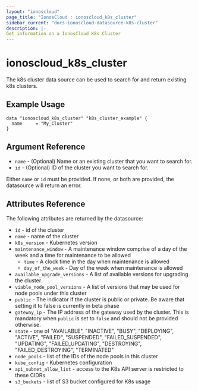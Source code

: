 ```yaml
---
layout: "ionoscloud"
page_title: "IonosCloud : ionoscloud_k8s_cluster"
sidebar_current: "docs-ionoscloud-datasource-k8s-cluster"
description: |-
Get information on a IonosCloud K8s Cluster
---
```


# ionoscloud\_k8s\_cluster

The k8s cluster data source can be used to search for and return existing k8s clusters.

## Example Usage

```hcl
data "ionoscloud_k8s_cluster" "k8s_cluster_example" {
  name     = "My_Cluster"
}
```

## Argument Reference

* `name` - (Optional) Name or an existing cluster that you want to search for.
* `id` - (Optional) ID of the cluster you want to search for.

Either `name` or `id` must be provided. If none, or both are provided, the datasource will return an error.

## Attributes Reference

The following attributes are returned by the datasource:

* `id` - id of the cluster
* `name` - name of the cluster
* `k8s_version` - Kubernetes version
* `maintenance_window` - A maintenance window comprise of a day of the week and a time for maintenance to be allowed
  * `time` - A clock time in the day when maintenance is allowed
  * `day_of_the_week` - Day of the week when maintenance is allowed
* `available_upgrade_versions` - A list of available versions for upgrading the cluster
* `viable_node_pool_versions` - A list of versions that may be used for node pools under this cluster
* `public` - The indicator if the cluster is public or private. Be aware that setting it to false is currently in beta phase
* `gateway_ip` - The IP address of the gateway used by the cluster. This is mandatory when `public` is set to `false` and should not be provided otherwise.
* `state` - one of "AVAILABLE",
  "INACTIVE",
  "BUSY",
  "DEPLOYING",
  "ACTIVE",
  "FAILED",
  "SUSPENDED",
  "FAILED_SUSPENDED",
  "UPDATING",
  "FAILED_UPDATING",
  "DESTROYING",
  "FAILED_DESTROYING",
  "TERMINATED"
* `node_pools` - list of the IDs of the node pools in this cluster
* `kube_config` - Kubernetes configuration
* `api_subnet_allow_list` - access to the K8s API server is restricted to these CIDRs
* `s3_buckets` - list of S3 bucket configured for K8s usage